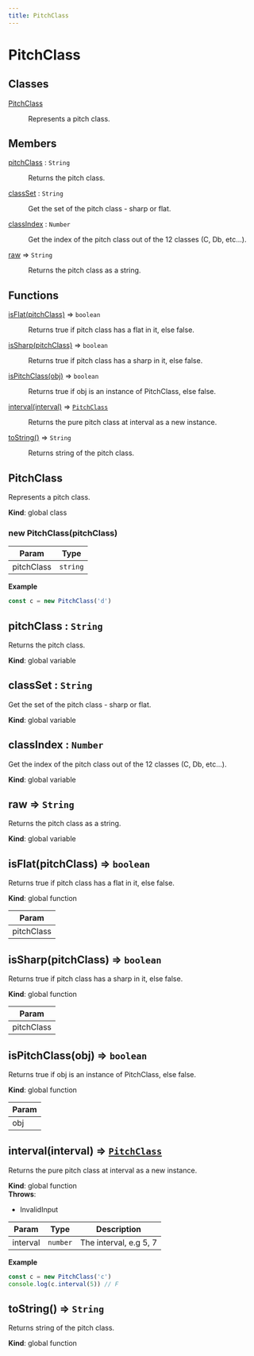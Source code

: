 ```yaml
---
title: PitchClass
---
```


# PitchClass

## Classes

<dl>
<dt><a href="#PitchClass">PitchClass</a></dt>
<dd><p>Represents a pitch class.</p>
</dd>
</dl>

## Members

<dl>
<dt><a href="#pitchClass">pitchClass</a> : <code>String</code></dt>
<dd><p>Returns the pitch class.</p>
</dd>
<dt><a href="#classSet">classSet</a> : <code>String</code></dt>
<dd><p>Get the set of the pitch class - sharp or flat.</p>
</dd>
<dt><a href="#classIndex">classIndex</a> : <code>Number</code></dt>
<dd><p>Get the index of the pitch class out of the 12 classes (C, Db, etc...).</p>
</dd>
<dt><a href="#raw">raw</a> ⇒ <code>String</code></dt>
<dd><p>Returns the pitch class as a string.</p>
</dd>
</dl>

## Functions

<dl>
<dt><a href="#isFlat">isFlat(pitchClass)</a> ⇒ <code>boolean</code></dt>
<dd><p>Returns true if pitch class has a flat in it, else false.</p>
</dd>
<dt><a href="#isSharp">isSharp(pitchClass)</a> ⇒ <code>boolean</code></dt>
<dd><p>Returns true if pitch class has a sharp in it, else false.</p>
</dd>
<dt><a href="#isPitchClass">isPitchClass(obj)</a> ⇒ <code>boolean</code></dt>
<dd><p>Returns true if obj is an instance of PitchClass, else false.</p>
</dd>
<dt><a href="#interval">interval(interval)</a> ⇒ <code><a href="#PitchClass">PitchClass</a></code></dt>
<dd><p>Returns the pure pitch class at interval as a new instance.</p>
</dd>
<dt><a href="#toString">toString()</a> ⇒ <code>String</code></dt>
<dd><p>Returns string of the pitch class.</p>
</dd>
</dl>

<a name="PitchClass"></a>

## PitchClass
Represents a pitch class.

**Kind**: global class  
<a name="new_PitchClass_new"></a>

### new PitchClass(pitchClass)

| Param | Type |
| --- | --- |
| pitchClass | <code>string</code> | 

**Example**  
```js
const c = new PitchClass('d')
```
<a name="pitchClass"></a>

## pitchClass : <code>String</code>
Returns the pitch class.

**Kind**: global variable  
<a name="classSet"></a>

## classSet : <code>String</code>
Get the set of the pitch class - sharp or flat.

**Kind**: global variable  
<a name="classIndex"></a>

## classIndex : <code>Number</code>
Get the index of the pitch class out of the 12 classes (C, Db, etc...).

**Kind**: global variable  
<a name="raw"></a>

## raw ⇒ <code>String</code>
Returns the pitch class as a string.

**Kind**: global variable  
<a name="isFlat"></a>

## isFlat(pitchClass) ⇒ <code>boolean</code>
Returns true if pitch class has a flat in it, else false.

**Kind**: global function  

| Param |
| --- |
| pitchClass | 

<a name="isSharp"></a>

## isSharp(pitchClass) ⇒ <code>boolean</code>
Returns true if pitch class has a sharp in it, else false.

**Kind**: global function  

| Param |
| --- |
| pitchClass | 

<a name="isPitchClass"></a>

## isPitchClass(obj) ⇒ <code>boolean</code>
Returns true if obj is an instance of PitchClass, else false.

**Kind**: global function  

| Param |
| --- |
| obj | 

<a name="interval"></a>

## interval(interval) ⇒ [<code>PitchClass</code>](#PitchClass)
Returns the pure pitch class at interval as a new instance.

**Kind**: global function  
**Throws**:

- InvalidInput


| Param | Type | Description |
| --- | --- | --- |
| interval | <code>number</code> | The interval, e.g 5, 7 |

**Example**  
```js
const c = new PitchClass('c')
console.log(c.interval(5)) // F
```
<a name="toString"></a>

## toString() ⇒ <code>String</code>
Returns string of the pitch class.

**Kind**: global function  
